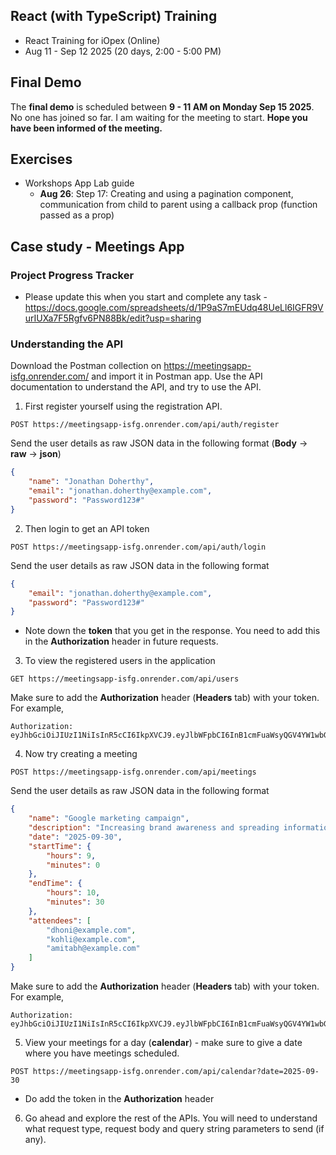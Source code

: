## React (with TypeScript) Training
- React Training for iOpex (Online)
- Aug 11 - Sep 12 2025 (20 days, 2:00 - 5:00 PM)


## Final Demo
The __final demo__ is scheduled between __9 - 11 AM on Monday Sep 15 2025__. No one has joined so far. I am waiting for the meeting to start. __Hope you have been informed of the meeting.__

## Exercises
- Workshops App Lab guide
    - __Aug 26__: Step 17: Creating and using a pagination component, communication from child to parent using a callback prop (function passed as a prop)

## Case study - Meetings App

### Project Progress Tracker
- Please update this when you start and complete any task - https://docs.google.com/spreadsheets/d/1P9aS7mEUdq48UeLl6IGFR9VurIUXa7F5Rgfv6PN88Bk/edit?usp=sharing

### Understanding the API
Download the Postman collection on https://meetingsapp-isfg.onrender.com/ and import it in Postman app.  Use the API documentation to understand the API, and try to use the API.
1. First register yourself using the registration API.
```
POST https://meetingsapp-isfg.onrender.com/api/auth/register
```
Send the user details as raw JSON data in the following format (__Body__ -> __raw__ -> __json__)
```json
{
    "name": "Jonathan Doherthy",
    "email": "jonathan.doherthy@example.com",
    "password": "Password123#"
}
```
2. Then login to get an API token
```
POST https://meetingsapp-isfg.onrender.com/api/auth/login
```
Send the user details as raw JSON data in the following format
```json
{
    "email": "jonathan.doherthy@example.com",
    "password": "Password123#"
}
```
- Note down the __token__ that you get in the response. You need to add this in the __Authorization__ header in future requests.
3. To view the registered users in the application
```
GET https://meetingsapp-isfg.onrender.com/api/users
```
Make sure to add the __Authorization__ header (__Headers__ tab) with your token. For example,
```
Authorization: eyJhbGciOiJIUzI1NiIsInR5cCI6IkpXVCJ9.eyJlbWFpbCI6InB1cmFuaWsyQGV4YW1wbGUuY29tIiwidXNlcklkIjoiNjhiYmQwMTNlMDhhZGMwMDYyOTAzNDU5IiwiaWF0IjoxNzU3MTM4OTc3LCJleHAiOjE3NTcyMjUzNzd9.eO2eqcZJ94QiUaUWvXMEXu4vk6_-1ZG_iSwE0WCGUw4
```
4. Now try creating a meeting
```
POST https://meetingsapp-isfg.onrender.com/api/meetings
```
Send the user details as raw JSON data in the following format
```json
{
    "name": "Google marketing campaign",
    "description": "Increasing brand awareness and spreading information about new products",
    "date": "2025-09-30",
    "startTime": {
        "hours": 9,
        "minutes": 0
    },
    "endTime": {
        "hours": 10,
        "minutes": 30
    },
    "attendees": [
        "dhoni@example.com",
        "kohli@example.com",
        "amitabh@example.com"
    ]
}
```
Make sure to add the __Authorization__ header (__Headers__ tab) with your token. For example,
```
Authorization: eyJhbGciOiJIUzI1NiIsInR5cCI6IkpXVCJ9.eyJlbWFpbCI6InB1cmFuaWsyQGV4YW1wbGUuY29tIiwidXNlcklkIjoiNjhiYmQwMTNlMDhhZGMwMDYyOTAzNDU5IiwiaWF0IjoxNzU3MTM4OTc3LCJleHAiOjE3NTcyMjUzNzd9.eO2eqcZJ94QiUaUWvXMEXu4vk6_-1ZG_iSwE0WCGUw4
```
5. View your meetings for a day (__calendar__) - make sure to give a date where you have meetings scheduled.
```
POST https://meetingsapp-isfg.onrender.com/api/calendar?date=2025-09-30
```
- Do add the token in the __Authorization__ header
6. Go ahead and explore the rest of the APIs. You will need to understand what request type, request body and query string parameters to send (if any).
